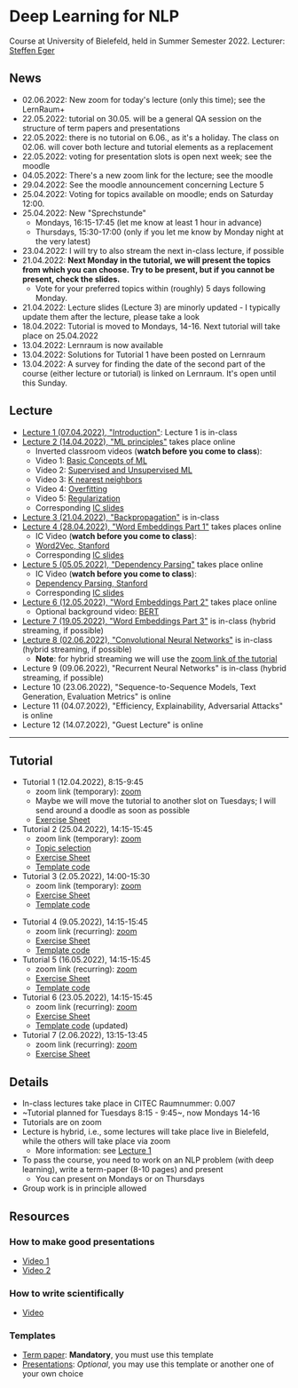 # Deep Learning for NLP 

Course at University of Bielefeld, held in Summer Semester 2022. Lecturer: [Steffen Eger](steffen.eger@uni-bielefeld.de)

## News

- 02.06.2022: New zoom for today's lecture (only this time); see the LernRaum+
- 22.05.2022: tutorial on 30.05. will be a general QA session on the structure of term papers and presentations
- 22.05.2022: there is no tutorial on 6.06., as it's a holiday. The class on 02.06. will cover both lecture and tutorial elements as a replacement
- 22.05.2022: voting for presentation slots is open next week; see the moodle 
- 04.05.2022: There's a new zoom link for the lecture; see the moodle
- 29.04.2022: See the moodle announcement concerning Lecture 5
- 25.04.2022: Voting for topics available on moodle; ends on Saturday 12:00.
- 25.04.2022: New "Sprechstunde"
    - Mondays, 16:15-17:45 (let me know at least 1 hour in advance)
    - Thursdays, 15:30-17:00 (only if you let me know by Monday night at the very latest)
- 23.04.2022: I will try to also stream the next in-class lecture, if possible
- 21.04.2022: **Next Monday in the tutorial, we will present the topics from which you can choose. Try to be present, but if you cannot be present, check the slides.**
    - Vote for your preferred topics within (roughly) 5 days following Monday.
- 21.04.2022: Lecture slides (Lecture 3) are minorly updated - I typically update them after the lecture, please take a look
- 18.04.2022: Tutorial is moved to Mondays, 14-16. Next tutorial will take place on 25.04.2022
- 13.04.2022: Lernraum is now available
- 13.04.2022: Solutions for Tutorial 1 have been posted on Lernraum
- 13.04.2022: A survey for finding the date of the second part of the course (either lecture or tutorial) is linked on Lernraum. It's open until this Sunday.

## Lecture


- [Lecture 1 (07.04.2022), "Introduction"](slides/01_kickoff_2022.pdf): Lecture 1 is in-class
- [Lecture 2 (14.04.2022), "ML principles"](slides/02_ml+dl_2022-1.pdf) takes place online
    - Inverted classroom videos (**watch before you come to class**):
    - Video 1: [Basic Concepts of ML](https://www.youtube.com/watch?v=-ch5qOiteRY)
    - Video 2: [Supervised and Unsupervised ML](https://www.youtube.com/watch?v=kE5QZ8G_78c&t=339s)
    - Video 3: [K nearest neighbors](https://www.youtube.com/watch?v=UqYde-LULfs)
    - Video 4: [Overfitting](https://www.youtube.com/watch?v=AYI1J3EmuaU)
    - Video 5: [Regularization](https://www.youtube.com/watch?v=C0xMTRynli8)
    - Corresponding [IC slides](slides/ml-principles-slides.pdf)
 - [Lecture 3 (21.04.2022), "Backpropagation"](slides/dl4nlp2022_03_backpropagation.pdf) is in-class
 - [Lecture 4 (28.04.2022), "Word Embeddings Part 1"](slides/dl4nlp2022_04_WordEmbeddings1.pdf) takes places online
    - IC Video (**watch before you come to class**):
    - [Word2Vec, Stanford](https://www.youtube.com/watch?v=ERibwqs9p38&list=PL3FW7Lu3i5Jsnh1rnUwq_TcylNr7EkRe6)
    - Corresponding [IC slides](slides/cs224n-2017-lecture2.pdf)
  - [Lecture 5 (05.05.2022), "Dependency Parsing"](slides/dl4nlp2022_05_guidingquestions.pdf) takes place online
    - IC Video (**watch before you come to class**):
    - [Dependency Parsing, Stanford](https://www.youtube.com/watch?v=PVShkZgXznc)
    - Corresponding [IC slides](slides/cs224n-2017-lecture6.pdf)
  - [Lecture 6 (12.05.2022), "Word Embeddings Part 2"](slides/dl4nlp2022_06_WordEmbeddings2.pdf) takes place online
    - Optional background video: [BERT](https://www.youtube.com/watch?v=xI0HHN5XKDo)
  - [Lecture 7 (19.05.2022), "Word Embeddings Part 3"](slides/dl4nlp2022_07_WordEmbeddings3.pdf) is in-class (hybrid streaming, if possible)
  - [Lecture 8 (02.06.2022), "Convolutional Neural Networks"](slides/dl4nlp2022_08_ConvNet.pdf) is in-class (hybrid streaming, if possible)
    - **Note**: for hybrid streaming we will use the [zoom link of the tutorial](https://tu-darmstadt.zoom.us/j/63329063574?pwd=RW1Ec3NFZFA3SGY3WDMzK0ZFVG5ZUT09)
  - Lecture 9 (09.06.2022), "Recurrent Neural Networks" is in-class (hybrid streaming, if possible)
  - Lecture 10 (23.06.2022), "Sequence-to-Sequence Models, Text Generation, Evaluation Metrics" is online
  - Lecture 11 (04.07.2022), "Efficiency, Explainability, Adversarial Attacks" is online
  - Lecture 12 (14.07.2022), "Guest Lecture" is online


---

## Tutorial

- Tutorial 1 (12.04.2022), 8:15-9:45
    - zoom link (temporary): [zoom](https://tu-darmstadt.zoom.us/j/8763992280?pwd=MW9NY2l4Yk1ydG9jOGwvSUlzT0c0Zz09)
    - Maybe we will move the tutorial to another slot on Tuesdays; I will send around a doodle as soon as possible
    - [Exercise Sheet](tutorial/DL4NLP_2022-ex1.pdf)
- Tutorial 2 (25.04.2022), 14:15-15:45
    - zoom link (temporary): [zoom](https://tu-darmstadt.zoom.us/j/8763992280?pwd=MW9NY2l4Yk1ydG9jOGwvSUlzT0c0Zz09)
    - [Topic selection](https://docs.google.com/presentation/d/1YTEfNOSGZwAOPEbil5sM3PsBVIIpGJAFsU4C5gFAdss/edit?usp=sharing)
    - [Exercise Sheet](tutorial/DL4NLP_2022_exercise2.pdf)
    - [Template code](tutorial/tutorial2.tgz)
- Tutorial 3 (2.05.2022), 14:00-15:30
    - zoom link (temporary): [zoom](https://tu-darmstadt.zoom.us/j/6822530753?pwd=VGdzOTFxQVVEeXZpWFF1aFlCN3FDUT09)
    - [Exercise Sheet](tutorial/DL4NLP_2022-ex3.pdf)
    - [Template code](tutorial/tutorial3.zip)
* Tutorial 4 (9.05.2022), 14:15-15:45
    - zoom link (recurring): [zoom](https://tu-darmstadt.zoom.us/j/63329063574?pwd=RW1Ec3NFZFA3SGY3WDMzK0ZFVG5ZUT09)
    - [Exercise Sheet](tutorial/DL4NLP_2022-ex4.pdf)
    - [Template code](tutorial/tutorial4.zip)
* Tutorial 5 (16.05.2022), 14:15-15:45
    - zoom link (recurring): [zoom](https://tu-darmstadt.zoom.us/j/63329063574?pwd=RW1Ec3NFZFA3SGY3WDMzK0ZFVG5ZUT09)
    - [Exercise Sheet](tutorial/DL4NLP_2022-ex5.pdf)
    - [Template code](tutorial/tutorial5.zip)
* Tutorial 6 (23.05.2022), 14:15-15:45
    - zoom link (recurring): [zoom](https://tu-darmstadt.zoom.us/j/63329063574?pwd=RW1Ec3NFZFA3SGY3WDMzK0ZFVG5ZUT09)
    - [Exercise Sheet](tutorial/DL4NLP_2022-ex6.pdf)
    - [Template code](tutorial/tutorial6.zip) (updated)
* Tutorial 7 (2.06.2022), 13:15-13:45
    - zoom link (recurring): [zoom](https://tu-darmstadt.zoom.us/j/63329063574?pwd=RW1Ec3NFZFA3SGY3WDMzK0ZFVG5ZUT09)
    - [Exercise Sheet](tutorial/DL4NLP_2022-ex7.pdf)

## Details

- In-class lectures take place in CITEC Raumnummer: 0.007 
- ~Tutorial planned for Tuesdays 8:15 - 9:45~, now Mondays 14-16
- Tutorials are on zoom
- Lecture is hybrid, i.e., some lectures will take place live in Bielefeld, while the others will take place via zoom
   - More information: see [Lecture 1](slides/01_kickoff_2022.pdf)
- To pass the course, you need to work on an NLP problem (with deep learning), write a term-paper (8-10 pages) and present
   - You can present on Mondays or on Thursdays
- Group work is in principle allowed

## Resources

### How to make good presentations

- [Video 1](https://www.youtube.com/watch?v=Hp7Id3Yb9XQ)
- [Video 2](https://www.youtube.com/watch?v=SFxVihJ1KSo)

### How to write scientifically

- [Video](https://www.youtube.com/watch?v=x33Km7hRzP0&list=PLGNyy-rO8GoM7uUxVfYJbccEO8eNFfr1M)

### Templates

- [Term paper](https://www.overleaf.com/read/pxkbctyfwqxh): **Mandatory**, you must use this template 
- [Presentations](https://docs.google.com/presentation/d/1FHcGkrjzkwL0F1zf1zwCesaXSsRVj_kS29Pf0l7bMC8/edit?usp=sharing): _Optional_, you may use this template or another one of your own choice
